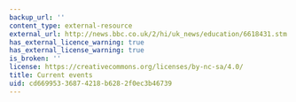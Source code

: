 ```yaml
---
backup_url: ''
content_type: external-resource
external_url: http://news.bbc.co.uk/2/hi/uk_news/education/6618431.stm
has_external_licence_warning: true
has_external_license_warning: true
is_broken: ''
license: https://creativecommons.org/licenses/by-nc-sa/4.0/
title: Current events
uid: cd669953-3687-4218-b628-2f0ec3b46739
---
```

